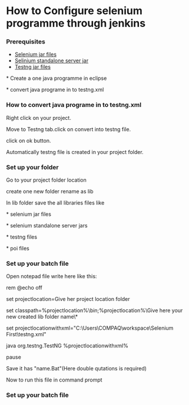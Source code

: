# How to Configure selenium programme through jenkins
### Prerequisites 
*   [Selenium jar files](http://docs.seleniumhq.org/download/) 
*   [Selinium standalone server jar](http://docs.seleniumhq.org/download/) 
*   [Testng jar files](http://testng.org/doc/download.html) 
<p>* Create a one java programme in eclipse</p>
<p>* convert java programe in to testng.xml</p>

### How to convert java programe in to testng.xml  
  <p>Right click on your project.
  <p>Move to Testng tab.click on convert into testng file.
  <p>click on ok button.
<p>Automatically testng file is created in your project folder.</p>


### Set up your folder 
<p> Go to your project folder location
<p>create one new folder rename as lib
<p>In lib folder save the all libraries  files like
<p>* selenium jar files
<p>* selenium standalone server jars
<p>* testng files
<p>* poi files</p>


### Set up your batch file
Open notepad file write here like this:
<p>rem @echo off
<p>set projectlocation=Give her project location folder
<p>set classpath=%projectlocation%\bin;%projectlocation%\Give here your new created lib folder name\*
<p>set projectlocationwithxml="C:\Users\COMPAQ\workspace\Selenium First\testng.xml"
<p>java org.testng.TestNG %projectlocationwithxml%
<p>pause

<p>Save it has "name.Bat"(Here double qutations is required)

<p> Now to run this file in command prompt 

### Set up your batch file





